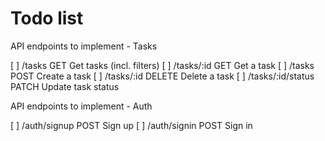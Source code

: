 # Todo list

API endpoints to implement - Tasks

[ ] /tasks                  GET     Get tasks (incl. filters)
[ ] /tasks/:id              GET     Get a task
[ ] /tasks                  POST    Create a task
[ ] /tasks/:id              DELETE  Delete a task
[ ] /tasks/:id/status       PATCH   Update task status

API endpoints to implement - Auth

[ ] /auth/signup            POST    Sign up
[ ] /auth/signin            POST    Sign in
